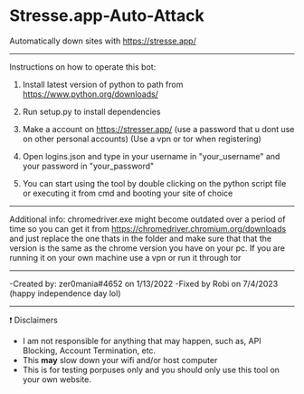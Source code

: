 # Stresse.app-Auto-Attack
Automatically down sites with https://stresse.app/

---

Instructions on how to operate this bot:

1. Install latest version of python to path from https://www.python.org/downloads/

2. Run setup.py to install dependencies

3. Make a account on https://stresser.app/ (use a password that u dont use on other personal accounts) (Use a vpn or tor when registering)

4. Open logins.json and type in your username in "your_username" and your password in "your_password"

5. You can start using the tool by double clicking on the python script file or executing it from cmd and booting your site of choice

---

Additional info: chromedriver.exe might become outdated over a period of time so you can get it from https://chromedriver.chromium.org/downloads and just replace the one thats in the folder and make sure that 
that the version is the same as the chrome version you have on your pc.
If you are running it on your own machine use a vpn or run it through tor

---

-Created by: zer0mania#4652 on 1/13/2022
-Fixed by Robi on 7/4/2023 (happy independence day lol)

---
❗ Disclaimers
- I am not responsible for anything that may happen, such as, API Blocking, Account Termination, etc.
- This **may** slow down your wifi and/or host computer
- This is for testing porpuses only and you should only use this tool on your own website.
